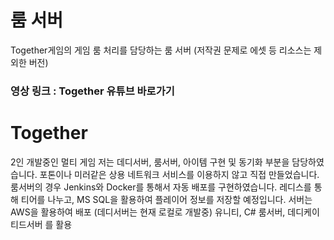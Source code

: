 # 룸 서버
Together게임의 게임 룸 처리를 담당하는 룸 서버 (저작권 문제로 에셋 등 리소스는 제외한 버전)

### 영상 링크 : Together 유튜브 바로가기

# Together
2인 개발중인 멀티 게임
저는 데디서버, 룸서버, 아이템 구현 및 동기화 부분을 담당하였습니다.
포톤이나 미러같은 상용 네트워크 서비스를 이용하지 않고 직접 만들었습니다.
룸서버의 경우 Jenkins와 Docker를 통해서 자동 배포를 구현하였습니다.
레디스를 통해 티어를 나누고, MS SQL을 활용하여 플레이어 정보를 저장할 예정입니다.
서버는 AWS을 활용하여 배포 (데디서버는 현재 로컬로 개발중)
유니티, C# 룸서버, 데디케이티드서버 를 활용
